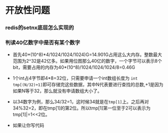 # 开放性问题

### redis的setnx底层怎么实现的

### 判读40亿数字中是否有某个数字

- 首先40\*(10^8)\*4/1024/1024/1024)G=14.901G占用这么大内存。整数最大范围为2^32是42亿多。如果用位图那么40亿的数字，一个字节可以表示8个bit，需要占用的内存为40\*(10^8)/1024/1024/1024/8=0.46G

- 1个int占4字节即4*8=32位，只需要申请一个int数组长度为 `int tmp[(N/32)+1]`即可存储完这些数据，其中N代表要进行查找的总数,+1是因为如果N等于32，那么就没有申请数组大小了。
- 以34数字为例，那么34/32=1，这时候34就是在`tmp[1]`上。之后再对34%32=2，即在tmp[1]的第2位。所以tmp[1]第一位至于2可以表示为tmp[1]|=1<<2位。

- 如果让你写代码
